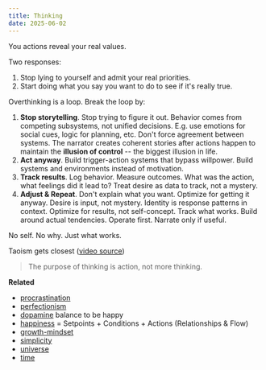 ```yaml
---
title: Thinking
date: 2025-06-02
---
```

You actions reveal your real values.

Two responses:
1. Stop lying to yourself and admit your real priorities.
2. Start doing what you say you want to do to see if it's really true.

Overthinking is a loop. Break the loop by:
1. **Stop storytelling**. Stop trying to figure it out. Behavior comes from competing subsystems, not unified decisions. E.g. use emotions for social cues, logic for planning, etc. Don't force agreement between systems. The narrator creates coherent stories after actions happen to maintain the **illusion of control** -- the biggest illusion in life.
2. **Act anyway**. Build trigger-action systems that bypass willpower. Build systems and environments instead of motivation.
3. **Track results**. Log behavior. Measure outcomes. What was the action, what feelings did it lead to? Treat desire as data to track, not a mystery.
4. **Adjust & Repeat**. Don't explain what you want. Optimize for getting it anyway. Desire is input, not mystery. Identity is response patterns in context. Optimize for results, not self-concept. Track what works. Build around actual tendencies. Operate first. Narrate only if useful.

No self. No why. Just what works.

Taoism gets closest ([video source](https://www.reddit.com/r/taoism/comments/1i0il8q/if_taoism_had_a_tv_spot_the_original_post_with/))

> The purpose of thinking is action, not more thinking.

**Related**
- [procrastination](/procrastinating)
- [perfectionism](/perfectionism)
- [dopamine](/dopamine) balance to be happy
- [happiness](/happiness) = Setpoints + Conditions + Actions (Relationships & Flow)
- [growth-mindset](/growth-mindset)
- [simplicity](/simplicity)
- [universe](/universe)
- [time](/time)